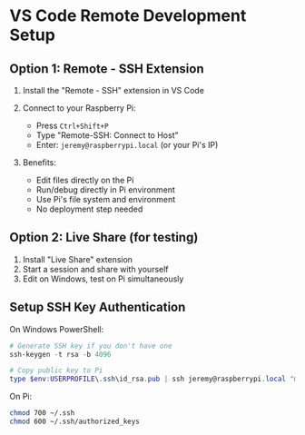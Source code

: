 # VS Code Remote Development Setup

## Option 1: Remote - SSH Extension

1. Install the "Remote - SSH" extension in VS Code
2. Connect to your Raspberry Pi:
   - Press `Ctrl+Shift+P`
   - Type "Remote-SSH: Connect to Host"
   - Enter: `jeremy@raspberrypi.local` (or your Pi's IP)

3. Benefits:
   - Edit files directly on the Pi
   - Run/debug directly in Pi environment
   - Use Pi's file system and environment
   - No deployment step needed

## Option 2: Live Share (for testing)

1. Install "Live Share" extension
2. Start a session and share with yourself
3. Edit on Windows, test on Pi simultaneously

## Setup SSH Key Authentication

On Windows PowerShell:
```powershell
# Generate SSH key if you don't have one
ssh-keygen -t rsa -b 4096

# Copy public key to Pi
type $env:USERPROFILE\.ssh\id_rsa.pub | ssh jeremy@raspberrypi.local "mkdir -p ~/.ssh && cat >> ~/.ssh/authorized_keys"
```

On Pi:
```bash
chmod 700 ~/.ssh
chmod 600 ~/.ssh/authorized_keys
```